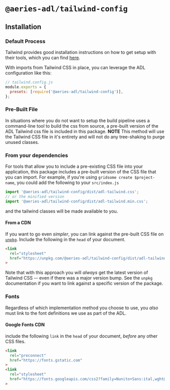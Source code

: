 # `@aeries-adl/tailwind-config`

## Installation

### Default Process

Tailwind provides good installation instructions on how to get setup with their tools, which you can find [here][tailwind-installation].

With imports from Tailwind CSS in place, you can leverage the ADL configuration like this:

```javascript
// tailwind.config.js
module.exports = {
  presets: [require('@aeries-adl/tailwind-config')],
};
```

### Pre-Built File

In situations where you do not want to setup the build pipeline  uses a command-line tool to build the css from source, a pre-built version of the ADL Tailwind css file is included in this package. **NOTE** This method will use the Tailwind CSS file in it's entirety and will not do any tree-shaking to purge unused classes.

### From your dependencies

For tools that allow you to include a pre-existing CSS file into your application, this package includes a pre-built version of the CSS file that you can import. For example, if you're using `gridsome create $project-name`, you could add the following to your `src/index.js`

```javascript
import '@aeries-adl/tailwind-config/dist/adl-tailwind.css';
// or the minified version
import '@aeries-adl/tailwind-config/dist/adl-tailwind.min.css';
```
and the tailwind classes will be made available to you.

#### From a CDN

If you want to go even _simpler_, you can link against the pre-built CSS file on [`unpkg`][unpkg]. Include the following in the `head` of your document.

```html
<link 
  rel="stylesheet" 
  href="https://unpkg.com/@aeries-adl/tailwind-config/dist/adl-tailwind.min.css"
>
```
Note that with this approach you will _always_ get the latest version of Tailwind CSS -- even if there was a major version bump. See the `unpkg` documentation if you want to link against a specific version of the package.

### Fonts

Regardless of which implementation method you choose to use, you _also_ must link to the font definitions we use as part of the ADL.


#### Google Fonts CDN

include the following `link` in the `head` of your document, _before_ any other CSS files.

```html
<link 
  rel="preconnect" 
  href="https://fonts.gstatic.com"
>
<link
  rel="stylesheet"
  href="https://fonts.googleapis.com/css2?family=Nunito+Sans:ital,wght@0,200;0,300;0,400;0,600;0,700;0,800;1,200;1,300;1,400;1,600;1,700;1,800&display=swap" 
>
```

[tailwind]: https://tailwindcss.com
[tailwind-installation]: https://tailwindcss.com/docs/installation
[unpkg]: https://unpkg.com
